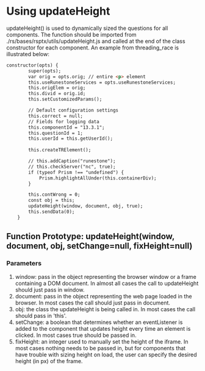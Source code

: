 # Using updateHeight
updateHeight() is used to dynamically sized the questions for all components. The function should be imported from ./rs/bases/rsptx/utils/updateHeight.js and
called at the end of the class constructor for each component. An example from threading_race is illustrated below:

```html
constructor(opts) {
        super(opts);
        var orig = opts.orig; // entire <p> element
        this.useRunestoneServices = opts.useRunestoneServices;
        this.origElem = orig;
        this.divid = orig.id;
        this.setCustomizedParams();

        // Default configuration settings
        this.correct = null;
        // Fields for logging data
        this.componentId = "13.3.1";
        this.questionId = 1;
        this.userId = this.getUserId();
        
        this.createTRElement();

        // this.addCaption("runestone");
        // this.checkServer("nc", true);
        if (typeof Prism !== "undefined") {
            Prism.highlightAllUnder(this.containerDiv);
        }

        this.contWrong = 0;
        const obj = this;
        updateHeight(window, document, obj, true);
        this.sendData(0);
    }
```

## Function Prototype: updateHeight(window, document, obj, setChange=null, fixHeight=null)
### Parameters
1. window: pass in the object representing the browser window or a frame containing a DOM document. In almost all cases the call to updateHeight should just pass in window.
2. document: pass in the object representing the web page loaded in the browser. In most cases the call should just pass in document.
3. obj: the class the updateHeight is being called in. In most cases the call should pass in 'this'.
4. setChange: a boolean that determines whether an eventListener is added to the component that updates height every time an element is clicked. In most cases true should be passed in.
5. fixHeight: an integer used to manually set the height of the iframe. In most cases nothing needs to be passed in, but for components that have trouble with
sizing height on load, the user can specify the desired height (in px) of the frame.

